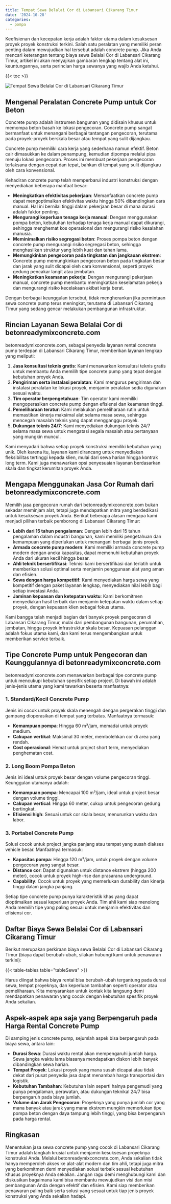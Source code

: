 ```yaml
---
title: Tempat Sewa Belalai Cor di Labansari Cikarang Timur
date: '2024-10-28'
categories:
  - pompa
---
```


Keefisienan dan kecepatan kerja adalah faktor utama dalam kesuksesan proyek proyek konstruksi terkini. Salah satu peralatan yang memiliki peran penting dalam mewujudkan hal tersebut adalah concrete pump. Jika Anda mencari keterangan tentang biaya sewa Belalai Cor di Labansari Cikarang Timur, artikel ini akan menyajikan gambaran lengkap tentang alat ini, keuntungannya, serta perincian harga sewanya yang wajib Anda ketahui.

{{< toc >}}

![Tempat Sewa Belalai Cor di Labansari Cikarang Timur](https://betoncor8.github.io/pump/concrete-pump%20(19).png)

## Mengenal Peralatan Concrete Pump untuk Cor Beton

Concrete pump adalah instrumen bangunan yang didisain khusus untuk memompa beton basah ke lokasi pengecoran. Concrete pump sangat bermanfaat untuk menangani berbagai tantangan pengecoran, terutama pada proyek-proyek berskala besar atau tempat yang sulit dijangkau.

Concrete pump memiliki cara kerja yang sederhana namun efektif. Beton cair dimasukkan ke dalam penampung, kemudian dipompa melalui pipa menuju lokasi pengecoran. Proses ini membuat pekerjaan pengecoran terlaksana dengan cepat dan tepat, bahkan di tempat yang sulit dijangkau oleh cara konvensional.

Kehadiran concrete pump telah memperbarui industri konstruksi dengan menyediakan beberapa manfaat besar:

- **Meningkatkan efektivitas pekerjaan**: Memanfaatkan concrete pump dapat mengoptimalkan efektivitas waktu hingga 50% dibandingkan cara manual. Hal ini bernilai tinggi dalam pekerjaan besar di mana durasi adalah faktor penting.
- **Mengurangi keperluan tenaga kerja manual**: Dengan menggunakan pompa beton, kebutuhan terhadap tenaga kerja manual dapat dikurangi, sehingga menghemat kos operasional dan mengurangi risiko kesalahan manusia.
- **Meminimalkan risiko segregasi beton**: Proses pompa beton dengan concrete pump mengurangi risiko segregasi beton, sehingga menghasilkan struktur yang lebih kuat dan tahan lama.
- **Memungkinkan pengecoran pada tingkatan dan jangkauan ekstrem**: Concrete pump memungkinkan pengecoran beton pada tingkatan besar dan jarak yang sulit dicapai oleh cara konvensional, seperti proyek gedung pencakar langit atau jembatan.
- **Meningkatkan keamanan pekerja**: Dengan mengurangi pekerjaan manual, concrete pump membantu meningkatkan keselamatan pekerja dan mengurangi risiko kecelakaan akibat kerja berat.

Dengan berbagai keunggulan tersebut, tidak mengherankan jika permintaan sewa concrete pump terus meningkat, terutama di Labansari Cikarang Timur yang sedang gencar melakukan pembangunan infrastruktur.

## Rincian Layanan Sewa Belalai Cor di betonreadymixconcrete.com

betonreadymixconcrete.com, sebagai penyedia layanan rental concrete pump terdepan di Labansari Cikarang Timur, memberikan layanan lengkap yang meliputi:

1. **Jasa konsultasi teknis gratis**: Kami menawarkan konsultasi teknis gratis untuk membantu Anda memilih tipe concrete pump yang tepat dengan kebutuhan proyek Anda.
2. **Pengiriman serta instalasi peralatan**: Kami mengurus pengiriman dan instalasi peralatan ke lokasi proyek, menjamin peralatan sedia digunakan sesuai waktu.
3. **Tim operator berpengetahuan**: Tim operator kami memiliki mengoperasikan concrete pump dengan efisiensi dan keamanan tinggi.
4. **Pemeliharaan teratur**: Kami melakukan pemeliharaan rutin untuk memastikan kinerja maksimal alat selama masa sewa, sehingga mencegah masalah teknis yang dapat mengganggu proyek.
5. **Dukungan teknis 24/7**: Kami menyediakan dukungan teknis 24/7 selama masa sewa untuk mengatasi segala masalah atau pertanyaan yang mungkin muncul.

Kami menyadari bahwa setiap proyek konstruksi memiliki kebutuhan yang unik. Oleh karena itu, layanan kami dirancang untuk menyediakan fleksibilitas tertinggi kepada klien, mulai dari sewa harian hingga kontrak long term. Kami juga menawarkan opsi penyesuaian layanan berdasarkan skala dan tingkat kerumitan proyek Anda.

## Mengapa Menggunakan Jasa Cor Rumah dari betonreadymixconcrete.com

Memilih jasa pengecoran rumah dari betonreadymixconcrete.com bukan sekadar meminjam alat, tetapi juga mendapatkan mitra yang berdedikasi untuk kesuksesan proyek Anda. Berikut beberapa alasan mengapa kami menjadi pilihan terbaik pemborong di Labansari Cikarang Timur:

- **Lebih dari 15 tahun pengalaman**: Dengan lebih dari 15 tahun pengalaman dalam industri bangunan, kami memiliki pengetahuan dan kemampuan yang diperlukan untuk menangani berbagai jenis proyek.
- **Armada concrete pump modern**: Kami memiliki armada concrete pump modern dengan aneka kapasitas, dapat memenuhi kebutuhan proyek Anda dari ukuran kecil hingga besar.
- **Ahli teknik bersertifikasi**: Teknisi kami bersertifikasi dan terlatih untuk memberikan solusi optimal serta menjamin penggunaan alat yang aman dan efisien.
- **Sewa dengan harga kompetitif**: Kami menyediakan harga sewa yang kompetitif dengan paket layanan lengkap, menyediakan nilai lebih bagi setiap investasi Anda.
- **Jaminan kepuasan dan ketepatan waktu**: Kami berkomitmen menyediakan hasil terbaik dan menjamin ketepatan waktu dalam setiap proyek, dengan kepuasan klien sebagai fokus utama.

Kami bangga telah menjadi bagian dari banyak proyek pengecoran di Labansari Cikarang Timur, mulai dari pembangunan bangunan, perumahan, jembatan, hingga proyek infrastruktur skala besar. Kepuasan pelanggan adalah fokus utama kami, dan kami terus mengembangkan untuk memberikan service terbaik.

## Tipe Concrete Pump untuk Pengecoran dan Keunggulannya di betonreadymixconcrete.com

betonreadymixconcrete.com menawarkan berbagai tipe concrete pump untuk mencukupi kebutuhan spesifik setiap project. Di bawah ini adalah jenis-jenis utama yang kami tawarkan beserta manfaatnya:

### 1\. Standard/Kecil Concrete Pump

Jenis ini cocok untuk proyek skala menengah dengan pergerakan tinggi dan gampang dioperasikan di tempat yang terbatas. Manfaatnya termasuk:

- **Kemampuan pompa**: Hingga 60 m³/jam, memadai untuk proyek medium.
- **Cakupan vertikal**: Maksimal 30 meter, membolehkan cor di area yang rendah.
- **Cost operasional**: Hemat untuk project short term, menyediakan penghematan cost.

### 2\. Long Boom Pompa Beton

Jenis ini ideal untuk proyek besar dengan volume pengecoran tinggi. Keunggulan utamanya adalah:

- **Kemampuan pompa**: Mencapai 100 m³/jam, ideal untuk project besar dengan volume tinggi.
- **Cakupan vertical**: Hingga 60 meter, cukup untuk pengecoran gedung bertingkat.
- **Efisiensi high**: Sesuai untuk cor skala besar, menurunkan waktu dan labor.

### 3\. Portabel Concrete Pump

Solusi cocok untuk project jangka panjang atau tempat yang susah diakses vehicle besar. Manfaatnya termasuk:

- **Kapasitas pompa**: Hingga 120 m³/jam, untuk proyek dengan volume pengecoran yang sangat besar.
- **Distance cor**: Dapat digunakan untuk distance ekstrem (hingga 200 meter), cocok untuk proyek high-rise dan prasarana underground.
- **Capability**: Cocok untuk proyek yang memerlukan durability dan kinerja tinggi dalam jangka panjang.

Setiap tipe concrete pump punya karakteristik khas yang dapat dioptimalkan sesuai keperluan proyek Anda. Tim ahli kami siap menolong Anda memilih tipe yang paling sesuai untuk menjamin efektivitas dan efisiensi cor.

## Daftar Biaya Sewa Belalai Cor di Labansari Cikarang Timur

Berikut merupakan perkiraan biaya sewa Belalai Cor di Labansari Cikarang Timur (biaya dapat berubah-ubah, silakan hubungi kami untuk penawaran terkini):

{{< table-tables table="tableSewa" >}}

Harus diingat bahwa biaya rental bisa berubah-ubah tergantung pada durasi sewa, tempat proyeknya, dan keperluan tambahan seperti operator atau pemeliharaan. Kita menyarankan untuk kontak kita langsung demi mendapatkan penawaran yang cocok dengan kebutuhan spesifik proyek Anda sekalian.

## Aspek-aspek apa saja yang Berpengaruh pada Harga Rental Concrete Pump

Di samping jenis concrete pump, sejumlah aspek bisa berpengaruh pada biaya sewa, antara lain:

- **Durasi Sewa**: Durasi waktu rental akan mempengaruhi jumlah harga. Sewa jangka waktu lama biasanya mendapatkan diskon lebih banyak dibandingkan sewa harian.
- **Tempat Proyek**: Lokasi proyek yang mana susah dicapai atau tidak dekat dari pusat penyedia jasa dapat menambah harga transportasi dan logistik.
- **Kebutuhan Tambahan**: Kebutuhan lain seperti halnya pengemudi yang punya pengalaman, perawatan, atau dukungan teknikal 24/7 bisa berpengaruh pada biaya jumlah.
- **Volume dan Jarak Pengecoran**: Proyeknya yang punya jumlah cor yang mana banyak atau jarak yang mana ekstrem mungkin memerlukan tipe pompa beton dengan daya tampung lebih tinggi, yang bisa berpengaruh pada harga rental.

## Ringkasan

Menentukan jasa sewa concrete pump yang cocok di Labansari Cikarang Timur adalah langkah krusial untuk menjamin kesuksesan proyeknya konstruksi Anda. Melalui betonreadymixconcrete.com, Anda sekalian tidak hanya memperoleh akses ke alat-alat modern dan tim ahli, tetapi juga mitra yang berkomitmen demi menyediakan solusi terbaik sesuai kebutuhan khusus proyeknya Anda sekalian. Jangan ragu demi menghubungi kami dan diskusikan bagaimana kami bisa membantu mewujudkan visi dan misi pembangunan Anda dengan efektif dan efisien. Kami siap memberikan penawaran paling baik serta solusi yang sesuai untuk tiap jenis proyek konstruksi yang Anda sekalian hadapi.
